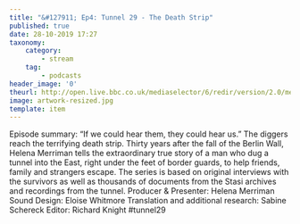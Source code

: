 ```yaml
---
title: "&#127911; Ep4: Tunnel 29 - The Death Strip"
published: true
date: 28-10-2019 17:27
taxonomy:
    category:
        - stream
    tag:
        - podcasts
header_image: '0'
theurl: http://open.live.bbc.co.uk/mediaselector/6/redir/version/2.0/mediaset/audio-nondrm-download/proto/http/vpid/p07r37dn.mp3
image: artwork-resized.jpg
template: item
--- 
```

Episode summary: “If we could hear them, they could hear us.” The diggers reach the terrifying death strip. Thirty years after the fall of the Berlin Wall, Helena Merriman tells the extraordinary true story of a man who dug a tunnel into the East, right under the feet of border guards, to help friends, family and strangers escape. The series is based on original interviews with the survivors as well as thousands of documents from the Stasi archives and recordings from the tunnel. Producer & Presenter: Helena Merriman Sound Design: Eloise Whitmore Translation and additional research: Sabine Schereck Editor: Richard Knight #tunnel29
